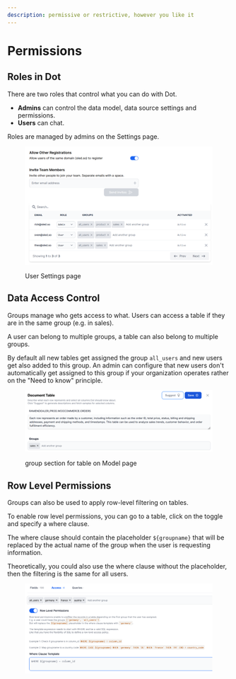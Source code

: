 ```yaml
---
description: permissive or restrictive, however you like it
---
```


# Permissions

## Roles in Dot

There are two roles that control what you can do with Dot.&#x20;

* **Admins** can control the data model, data source settings and permissions.
* **Users** can chat.

Roles are managed by admins on the Settings page.

<figure><img src="../../.gitbook/assets/image (7).png" alt=""><figcaption><p>User Settings page</p></figcaption></figure>

## Data Access Control

Groups manage who gets access to what. Users can access a table if they are in the same group (e.g. in sales).

A user can belong to multiple groups, a table can also belong to multiple groups.

By default all new tables get assigned the group `all_users` and new users get also added to this group. An admin can configure that new users don't automatically get assigned to this group if your organization operates rather on the "Need to know" principle.

<figure><img src="../../.gitbook/assets/image (2) (1) (1) (1) (1) (1) (1) (1).png" alt=""><figcaption><p>group section for table on Model page</p></figcaption></figure>



## Row Level Permissions

Groups can also be used to apply row-level filtering on tables.

To enable row level permissions, you can go to a table, click on the toggle and specify a where clause.

The where clause should contain the placeholder `${groupname}` that will be replaced by the actual name of the group when the user is requesting information.

Theoretically, you could also use the where clause without the placeholder, then the filtering is the same for all users.

<figure><img src="../../.gitbook/assets/grafik (33).png" alt=""><figcaption></figcaption></figure>



